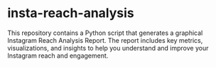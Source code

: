 # insta-reach-analysis
This repository contains a Python script that generates a graphical Instagram Reach Analysis Report. The report includes key metrics, visualizations, and insights to help you understand and improve your Instagram reach and engagement.
